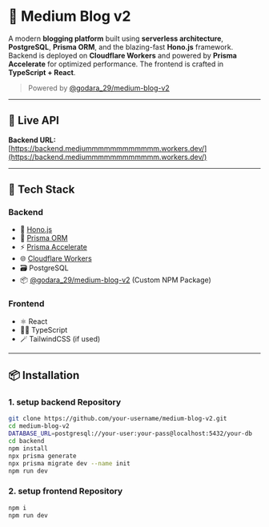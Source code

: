 # 📝 Medium Blog v2

A modern **blogging platform** built using **serverless architecture**, **PostgreSQL**, **Prisma ORM**, and the blazing-fast **Hono.js** framework. Backend is deployed on **Cloudflare Workers** and powered by **Prisma Accelerate** for optimized performance. The frontend is crafted in **TypeScript + React**.

> Powered by [@godara_29/medium-blog-v2](https://www.npmjs.com/package/@godara_29/medium-blog-v2)

---

## 🚀 Live API

**Backend URL:**  
[https://backend.mediummmmmmmmmmmm.workers.dev/](https://backend.mediummmmmmmmmmmm.workers.dev/)

---

## 🧰 Tech Stack

### Backend
- 🧠 [Hono.js](https://hono.dev/)
- 🧬 [Prisma ORM](https://www.prisma.io/)
- ⚡ [Prisma Accelerate](https://www.prisma.io/accelerate)
- 🌐 [Cloudflare Workers](https://developers.cloudflare.com/workers/)
- 🗃️ PostgreSQL
- 📦 [@godara_29/medium-blog-v2](https://www.npmjs.com/package/@godara_29/medium-blog-v2) (Custom NPM Package)

### Frontend
- ⚛️ React
- 🧑‍💻 TypeScript
- 🪄 TailwindCSS (if used)

---

## 📦 Installation

### 1. setup backend Repository

```bash
git clone https://github.com/your-username/medium-blog-v2.git
cd medium-blog-v2
DATABASE_URL=postgresql://your-user:your-pass@localhost:5432/your-db
cd backend
npm install
npx prisma generate
npx prisma migrate dev --name init
npm run dev
```
### 2. setup frontend Repository

```bash
npm i
npm run dev
```



